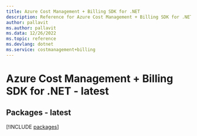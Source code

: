 ```yaml
---
title: Azure Cost Management + Billing SDK for .NET
description: Reference for Azure Cost Management + Billing SDK for .NET
author: pallavit
ms.author: pallavit
ms.data: 12/26/2022
ms.topic: reference
ms.devlang: dotnet
ms.service: costmanagement+billing
---
```

# Azure Cost Management + Billing SDK for .NET - latest
## Packages - latest
[!INCLUDE [packages](cost-management-+-billing-index.md)]